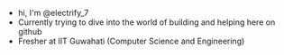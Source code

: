 - hi, I'm @electrify_7
- Currently trying to dive into the world of building and helping here on github
- Fresher at IIT Guwahati (Computer Science and Engineering)

<!---
electrify-7/electrify-7 is a ✨ special ✨ repository because its `README.md` (this file) appears on your GitHub profile.
You can click the Preview link to take a look at your changes.
--->
